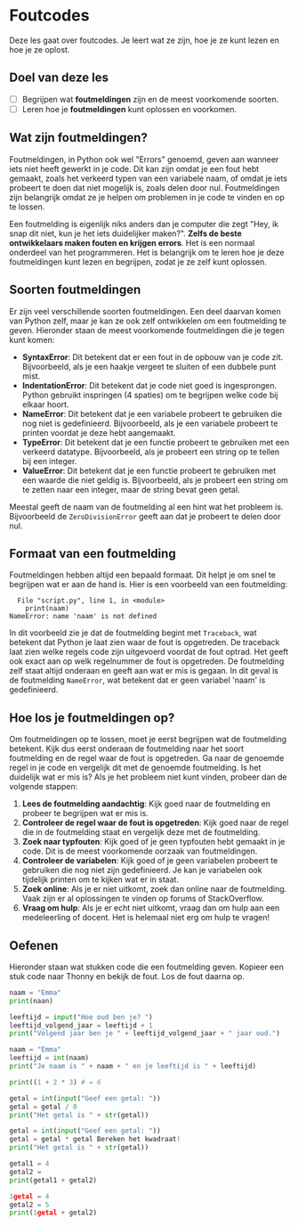 # Foutcodes

Deze les gaat over foutcodes. Je leert wat ze zijn, hoe je ze kunt lezen en hoe je ze oplost.

## Doel van deze les

- [ ] Begrijpen wat **foutmeldingen** zijn en de meest voorkomende soorten.
- [ ] Leren hoe je **foutmeldingen** kunt oplossen en voorkomen.

## Wat zijn foutmeldingen?
Foutmeldingen, in Python ook wel "Errors" genoemd, geven aan wanneer iets niet heeft gewerkt in je code. 
Dit kan zijn omdat je een fout hebt gemaakt, zoals het verkeerd typen van een variabele naam, 
of omdat je iets probeert te doen dat niet mogelijk is, zoals delen door nul. 
Foutmeldingen zijn belangrijk omdat ze je helpen om problemen in je code te vinden en op te lossen.

Een foutmelding is eigenlijk niks anders dan je computer die zegt "Hey, ik snap dit niet, kun je het iets duidelijker maken?".
**Zelfs de beste ontwikkelaars maken fouten en krijgen errors**. Het is een normaal onderdeel van het programmeren.
Het is belangrijk om te leren hoe je deze foutmeldingen kunt lezen en begrijpen, zodat je ze zelf kunt oplossen.

## Soorten foutmeldingen
Er zijn veel verschillende soorten foutmeldingen. Een deel daarvan komen van Python zelf, maar je kan ze ook zelf ontwikkelen om een foutmelding te geven.
Hieronder staan de meest voorkomende foutmeldingen die je tegen kunt komen:
- **SyntaxError**: Dit betekent dat er een fout in de opbouw van je code zit. Bijvoorbeeld, als je een haakje vergeet te sluiten of een dubbele punt mist.
- **IndentationError**: Dit betekent dat je code niet goed is ingesprongen. Python gebruikt inspringen (4 spaties) om te begrijpen welke code bij elkaar hoort.
- **NameError**: Dit betekent dat je een variabele probeert te gebruiken die nog niet is gedefinieerd. Bijvoorbeeld, als je een variabele probeert te printen voordat je deze hebt aangemaakt.
- **TypeError**: Dit betekent dat je een functie probeert te gebruiken met een verkeerd datatype. Bijvoorbeeld, als je probeert een string op te tellen bij een integer.
- **ValueError**: Dit betekent dat je een functie probeert te gebruiken met een waarde die niet geldig is. Bijvoorbeeld, als je probeert een string om te zetten naar een integer, maar de string bevat geen getal.

Meestal geeft de naam van de foutmelding al een hint wat het probleem is. Bijvoorbeeld de `ZeroDivisionError` geeft aan dat je probeert te delen door nul.

## Formaat van een foutmelding
Foutmeldingen hebben altijd een bepaald formaat. Dit helpt je om snel te begrijpen wat er aan de hand is.
Hier is een voorbeeld van een foutmelding:
```Traceback (most recent call last):
  File "script.py", line 1, in <module>
    print(naam)
NameError: name 'naam' is not defined
```
In dit voorbeeld zie je dat de foutmelding begint met `Traceback`, wat betekent dat Python je laat zien waar de fout is opgetreden.
De traceback laat zien welke regels code zijn uitgevoerd voordat de fout optrad. Het geeft ook exact aan op welk regelnummer de fout is opgetreden.
De foutmelding zelf staat altijd onderaan en geeft aan wat er mis is gegaan. In dit geval is de foutmelding `NameError`, wat betekent dat er geen variabel 'naam' is gedefinieerd.

## Hoe los je foutmeldingen op?
Om foutmeldingen op te lossen, moet je eerst begrijpen wat de foutmelding betekent. Kijk dus eerst onderaan de foutmelding naar het soort foutmelding en de regel waar de fout is opgetreden.
Ga naar de genoemde regel in je code en vergelijk dit met de genoemde foutmelding. Is het duidelijk wat er mis is?
Als je het probleem niet kunt vinden, probeer dan de volgende stappen:
1. **Lees de foutmelding aandachtig**: Kijk goed naar de foutmelding en probeer te begrijpen wat er mis is.
2. **Controleer de regel waar de fout is opgetreden**: Kijk goed naar de regel die in de foutmelding staat en vergelijk deze met de foutmelding.
3. **Zoek naar typfouten**: Kijk goed of je geen typfouten hebt gemaakt in je code. Dit is de meest voorkomende oorzaak van foutmeldingen.
4. **Controleer de variabelen**: Kijk goed of je geen variabelen probeert te gebruiken die nog niet zijn gedefinieerd. Je kan je variabelen ook tijdelijk printen om te kijken wat er in staat.
5. **Zoek online**: Als je er niet uitkomt, zoek dan online naar de foutmelding. Vaak zijn er al oplossingen te vinden op forums of StackOverflow.
6. **Vraag om hulp**: Als je er echt niet uitkomt, vraag dan om hulp aan een medeleerling of docent. Het is helemaal niet erg om hulp te vragen!

## Oefenen
Hieronder staan wat stukken code die een foutmelding geven. Kopieer een stuk code naar Thonny en bekijk de fout. Los de fout daarna op.

```python
naam = "Emma"
print(naan)
```

```python
leeftijd = input("Hoe oud ben je? ")
leeftijd_volgend_jaar = leeftijd + 1
print("Volgend jaar ben je " + leeftijd_volgend_jaar + " jaar oud.")
```

```python
naam = "Emma"
leeftijd = int(naam)
print("Je naam is " + naam + " en je leeftijd is " + leeftijd)
```

```python
print((1 + 2 * 3) # = 6
```

```python
getal = int(input("Geef een getal: "))
getal = getal / 0
print("Het getal is " + str(getal))
```

```python
getal = int(input("Geef een getal: "))
getal = getal * getal Bereken het kwadraat!
print("Het getal is " + str(getal))
```

```python
getal1 = 4
getal2 = 
print(getal1 + getal2)
```

```python
1getal = 4
getal2 = 5
print(1getal + getal2)
```
